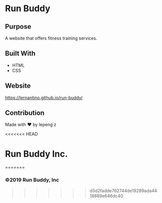 # Run Buddy

## Purpose
A website that offers fitness training services.

## Built With
* HTML
* CSS

## Website
https://lernantino.github.io/run-buddy/

## Contribution
Made with ❤️ by lepeng z

<<<<<<< HEAD
# Run Buddy Inc.
=======
### ©️2019 Run Buddy, Inc 
>>>>>>> d5d2fadde762744de19289ada4418889e646dc40
